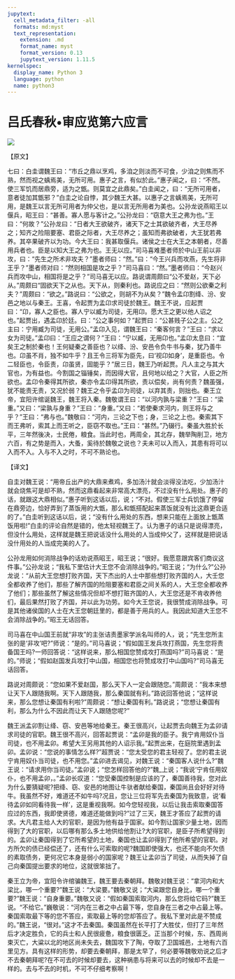 ```yaml
---
jupytext:
  cell_metadata_filter: -all
  formats: md:myst
  text_representation:
    extension: .md
    format_name: myst
    format_version: 0.13
    jupytext_version: 1.11.5
kernelspec:
  display_name: Python 3
  language: python
  name: python3
---
```

# 吕氏春秋&#8226;审应览第六应言

![](image/cover.jpg)

【原文】

七曰：白圭谓魏王曰：“市丘之鼎以烹鸡，多洎之则淡而不可食，少洎之则焦而不熟，然而视之蝺焉美，无所可用。惠子之言，有似於此。”惠子闻之，曰：“不然。使三军饥而居鼎旁，适为之甑。则莫宜之此鼎矣。”白圭闻之，曰：“无所可用者，意者徒加其甑邪？”白圭之论自悖，其少魏王大甚。以惠子之言蝺焉美，无所可用，是魏王以言无所可用者为仲父也，是以言无所用者为美也。公孙龙说燕昭王以偃兵，昭王曰：“甚善。寡人愿与客计之。”公孙龙曰：“窃意大王之弗为也。”王曰：“何故？”公孙龙曰：“日者大王欲破齐，诸天下之士其欲破齐者，大王尽养之；知齐之险阻要塞、君臣之际者，大王尽养之；虽知而弗欲破者，大王犹若弗养。其卒果破齐以为功。今大王曰：我甚取偃兵。诸侯之士在大王之本朝者，尽善用兵者也。臣是以知大王之弗为也。王无以应。”司马喜难墨者师於中山王前以非攻，曰：“先生之所术非攻夫？”墨者师曰：“然。”曰：“今王兴兵而攻燕，先生将非王乎？”墨者师对曰：“然则相国是攻之乎？”司马喜曰：“然。”墨者师曰：“今赵兴兵而攻中山，相国将是之乎？”司马喜无以应。路说谓周颇曰“公不爱赵，天下必从。”周颇曰“固欲天下之从也。天下从，则秦利也。路说应之曰：“然则公欲秦之利夫？”周颇曰：“欲之。”路说曰：“公欲之，则胡不为从矣？”魏令孟卬割绛、汾、安邑之地以与秦王。王喜，令起贾为孟卬求司徒於魏王。魏王不说，应起贾曰：“卬，寡人之臣也。寡人宁以臧为司徒，无用卬。愿大王之更以他人诏之也。”起贾出，遇孟卬於廷。曰：“公之事何如？”起贾曰：“公甚贱子公之主。公之主曰：宁用臧为司徒，无用公。”孟卬入见，谓魏王曰：“秦客何言？”王曰：“求以女为司徒。”孟卬曰：“王应之谓何？”王曰：“宁以臧，无用卬也。”孟卬太息曰：“宜矣王之制於秦也！王何疑秦之善臣也？以绛、汾、安邑令负牛书与秦，犹乃善牛也。卬虽不肖，独不如牛乎？且王令三将军为臣先，曰‘视卬如身’，是重臣也。令二轻臣也，令臣责，卬虽贤，固能乎？”居三日，魏王乃听起贾。凡人主之与其大官也，为有益也。今割国之锱锤矣，而因得大官，且何地以给之？大官，人臣之所欲也。孟卬令秦得其所欲，秦亦令孟卬得其所欲，责以偿矣，尚有何责？魏虽强，犹不能责无责，又况於弱？魏王之令乎孟卬为司徒，以弃其责，则拙也。秦王立帝，宜阳许绾诞魏王，魏王将入秦。魏敬谓王曰：“以河内孰与梁重？”王曰：“梁重。”又曰：“梁孰与身重？”王曰：“身重。”又曰：“若使秦求河内，则王将与之乎？”王曰：“弗与也。”魏敬曰：“河内，三论之下也；身，三论之上也。秦索其下而王弗听，索其上而王听之，臣窃不取也。”王曰：“甚然。”乃辍行。秦虽大胜於长平，三年然後决，士民倦，粮食。当此时也，两周全，其北存，魏举陶削卫，地方六百，有之势是而入，大蚤，奚待於魏敬之说也？夫未可以入而入，其患有将可以入而不入。入与不入之时，不可不熟论也。

【译文】

自圭对魏王说：“用帝丘出产的大鼎来煮鸡，多加汤汁就会淡得没法吃，少加汤汁就会烧焦可是却不熟，然而这鼎看起来非常高大漂亮，不过没有什么用处。惠子的话，就跟这大鼎相似。”惠子听到这话以后，说；“不对。假使三军士兵饥饿了停留在鼎旁边，恰好弄到了蒸饭用的大甑，那么和甑搭配起来蒸饭就没有比这鼎更合适的了。”白圭听到这话以后，说；“没有什么用处的东西，想来只能在上面放上甑蒸饭用啦!”白圭的评论自然是错的，他太轻视魏王了。认为惠子的话只是说得漂亮，但没什么用处，这样就是魏王把说话没什么用处的人当成仲父了，这样就是把说话没什用处的人当成完美的人了。

公孙龙用如何消除战争的话劝说燕昭王，昭王说；“很好。我愿意跟宾客们商议这件事。”公孙龙说；“我私下里估计大王您不会消除战争的。”昭王说；“为什么?”公孙龙说：“从前大王您想打败齐国，天下杰出的人士中那些想打败齐国的人，大壬您全都收养了他们，那些了解齐国的险阻要塞和君臣之间关系的人，大王您全都收养了他们；那些虽然了解这些情况但却不想打赃齐国的人，大王您还是不肯收养他们，最后果然打败了齐国，并以此为功劳。如今大王您说，我很赞成消除战争。可是其他诸侯国的人士在大王您朝廷里的，都是善于用兵的人。我因此知道大王您不会消除战争的。”昭王无话回答。

司马喜在中山国王前就“非攻”的主张诘责墨家学派名叫师的人，说；“先生您所主张的是‘非攻’吧?”师说：“是的。”司马喜说；“假如国王发兵攻打燕国，先生您将责备国王吗?一师回答说：“这样说来，那么相国您赞成攻打燕国吗?”司马喜说：“是的。”师说；“假如赵国发兵攻打中山国，相国您也将赞成攻打中山国吗?”司马喜无话回答。

路说对周颇说：“您如果不爱赵国，那么天下人一定会跟随您。”周颇说：“我本来想让天下人跟随我啊。天下人跟随我，那么秦国就有利。”路说回答他说；“这样说来，那么您想让秦国有利啦?”周颇说：“想让秦国有利。”路说说；“您想让秦国有利，那么为什么不因此而让天下人跟随您呢?”

魏王派孟卯割让绛、窃、安邑等地给秦王。秦王很高兴，让起贾去向魏王为孟卯请求司徒的官职。魏王很不高兴，回答起贾说：“孟卯是我的臣子。我宁肯用奴仆当司徒，也不用孟卯。希望大王另用其他的人诏示我。”起贾出来，在庭院里遇到孟卯。孟卯说：“您说的事情怎么样?”超贾说：“您太受您的君主轻视了。您的君主说宁肯用奴仆当司徒，也不用您。”孟卯进去谒见，对魏王说：“秦国客人说什么?”魏王说：“请求用你当司徒。”孟卯说；“您怎样回答他的?”魏_上说；“我说‘宁肯任用奴仆，也不用孟卯，。”孟卯长叹道：“您受秦国控制是应该的了，秦国善待我，您对此为什么要猜疑呢?把绛、窃、安邑的地图让牛驮者献给秦国，秦国尚且会好好对待牛。我虽然不好，难道还不如牛吗?况且，您让三位将军先去秦国为我致意，说‘看待孟卯如同看待我一样’，这是重视我啊。如今您轻视我，以后让我击索取秦国答应过的东西，我即使贤德，难道还能做到吗?”过了三天，魏王才答应了起贾的请求。大凡君主给人大的官职，是因为他有益于国家。如今割让国家少量土地，因而得到了大的官职，以后哪有那么多土地供给他割让?大的官职，是臣子所希望得到的。孟卯让秦国得到了它所希望的土地，秦国也让孟卯得到了他所希望的官职。对方所欠的债已经偿还了，还有什么可索取的呢?魏国即使强大，也还不能向不欠债的素取债务，更何况它本身是弱小的国家呢？魏王让孟卯当了司徒，从而失掉了自己向秦国提出要求的地位，这就很笨拙了。

秦王立为帝，宜阳令许绾骗魏王，魏王要去秦朝拜。魏敬对魏王说：“拿河内和大梁比，哪一个重要?”魏王说：“大梁要。”魏敬又说；“大粱跟您自身比，哪一个重要?”魏王说：“自身重要。”魏敬又说：“假如秦国索取河内，那么您将给它码?”魏王说。“不给它。”巍敬说：“河内在三者之中占最下等，您自身在三者之中占最上等。秦国索取最下等的您不答应，索取最上等的您却答应了。我私下里对此是不赞成的。”魏王说，“很对。”这才不去秦国。秦国虽然在长平打了大胜仗，但打了三年然后才决定胜负，它的兵士和人民很疲惫，粮食很匮乏。正当那个时候，东、西周尚束灭亡，大粱以北的地区尚未失去，魏国攻下了陶，夺取了卫国城邑，土地有六百里见方。具有这样的形势，却要去秦朝拜，那是太早了，何必要等魏敬劝说之后才不去秦朝拜呢?在不可去的时候却要去，这种祸患与将来可以去的时候却不去是一样的。去与不去的时机，不可不仔细考察啊！



